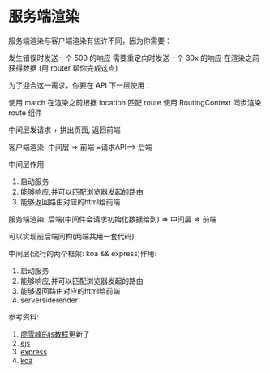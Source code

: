 # 服务端渲染

服务端渲染与客户端渲染有些许不同，因为你需要：

发生错误时发送一个 500 的响应
需要重定向时发送一个 30x 的响应
在渲染之前获得数据 (用 router 帮你完成这点)

为了迎合这一需求，你要在 <Router> API 下一层使用：

使用 match 在渲染之前根据 location 匹配 route
使用 RoutingContext 同步渲染 route 组件



中间层发请求 + 拼出页面,  返回前端



客户端渲染: 
中间层 => 前端 =请求API==> 后端


中间层作用: 

1. 启动服务
2. 能够响应,并可以匹配浏览器发起的路由
3. 能够返回路由对应的html给前端


服务端渲染:
后端(中间件会请求初始化数据给到) => 中间层 => 前端

可以实现前后端同构(两端共用一套代码)


中间层(流行的两个框架: koa && express)作用: 

1. 启动服务
2. 能够响应,并可以匹配浏览器发起的路由
3. 能够返回路由对应的html给前端
4. serversiderender




参考资料: 

1. [廖雪峰的js教程](https://www.liaoxuefeng.com/wiki/001434446689867b27157e896e74d51a89c25cc8b43bdb3000/001434501579966ab03decb0dd246e1a6799dd653a15e1b000)更新了
2. [ejs](https://ejs.bootcss.com/)
3. [express](http://www.expressjs.com.cn/)
4. [koa](https://koa.bootcss.com/)